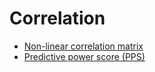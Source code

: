 # Correlation

- [Non-linear correlation matrix](https://towardsdatascience.com/non-linear-correlation-matrix-the-much-needed-technique-which-nobody-talks-about-132bc02ce632)
- [Predictive power score (PPS)](https://github.com/8080labs/ppscore)
